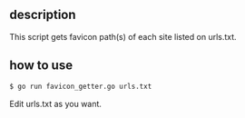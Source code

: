 ## description
This script gets favicon path(s) of each site listed on urls.txt.


## how to use
```bash
$ go run favicon_getter.go urls.txt
```

Edit urls.txt as you want. 